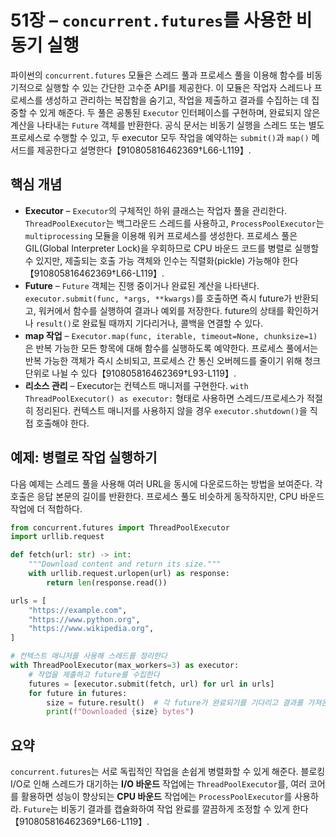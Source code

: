 # 51장 – `concurrent.futures`를 사용한 비동기 실행

파이썬의 `concurrent.futures` 모듈은 스레드 풀과 프로세스 풀을 이용해 함수를 비동기적으로 실행할 수 있는 간단한 고수준 API를 제공한다. 이 모듈은 작업자 스레드나 프로세스를 생성하고 관리하는 복잡함을 숨기고, 작업을 제출하고 결과를 수집하는 데 집중할 수 있게 해준다. 두 풀은 공통된 `Executor` 인터페이스를 구현하며, 완료되지 않은 계산을 나타내는 `Future` 객체를 반환한다. 공식 문서는 비동기 실행을 스레드 또는 별도 프로세스로 수행할 수 있고, 두 executor 모두 작업을 예약하는 `submit()`과 `map()` 메서드를 제공한다고 설명한다【910805816462369†L66-L119】.

## 핵심 개념

* **Executor** – `Executor`의 구체적인 하위 클래스는 작업자 풀을 관리한다. `ThreadPoolExecutor`는 백그라운드 스레드를 사용하고, `ProcessPoolExecutor`는 `multiprocessing` 모듈을 이용해 워커 프로세스를 생성한다. 프로세스 풀은 GIL(Global Interpreter Lock)을 우회하므로 CPU 바운드 코드를 병렬로 실행할 수 있지만, 제출되는 호출 가능 객체와 인수는 직렬화(pickle) 가능해야 한다【910805816462369†L66-L119】.
* **Future** – `Future` 객체는 진행 중이거나 완료된 계산을 나타낸다. `executor.submit(func, *args, **kwargs)`를 호출하면 즉시 future가 반환되고, 워커에서 함수를 실행하여 결과나 예외를 저장한다. future의 상태를 확인하거나 `result()`로 완료될 때까지 기다리거나, 콜백을 연결할 수 있다.
* **map 작업** – `Executor.map(func, iterable, timeout=None, chunksize=1)`은 반복 가능한 모든 항목에 대해 함수를 실행하도록 예약한다. 프로세스 풀에서는 반복 가능한 객체가 즉시 소비되고, 프로세스 간 통신 오버헤드를 줄이기 위해 청크 단위로 나뉠 수 있다【910805816462369†L93-L119】.
* **리소스 관리** – Executor는 컨텍스트 매니저를 구현한다. `with ThreadPoolExecutor() as executor:` 형태로 사용하면 스레드/프로세스가 적절히 정리된다. 컨텍스트 매니저를 사용하지 않을 경우 `executor.shutdown()`을 직접 호출해야 한다.

## 예제: 병렬로 작업 실행하기

다음 예제는 스레드 풀을 사용해 여러 URL을 동시에 다운로드하는 방법을 보여준다. 각 호출은 응답 본문의 길이를 반환한다. 프로세스 풀도 비슷하게 동작하지만, CPU 바운드 작업에 더 적합하다.

```python
from concurrent.futures import ThreadPoolExecutor
import urllib.request

def fetch(url: str) -> int:
    """Download content and return its size."""
    with urllib.request.urlopen(url) as response:
        return len(response.read())

urls = [
    "https://example.com",
    "https://www.python.org",
    "https://www.wikipedia.org",
]

# 컨텍스트 매니저를 사용해 스레드를 정리한다
with ThreadPoolExecutor(max_workers=3) as executor:
    # 작업을 제출하고 future를 수집한다
    futures = [executor.submit(fetch, url) for url in urls]
    for future in futures:
        size = future.result()  # 각 future가 완료되기를 기다리고 결과를 가져온다
        print(f"Downloaded {size} bytes")
```

## 요약

`concurrent.futures`는 서로 독립적인 작업을 손쉽게 병렬화할 수 있게 해준다. 블로킹 I/O로 인해 스레드가 대기하는 **I/O 바운드** 작업에는 `ThreadPoolExecutor`를, 여러 코어를 활용하면 성능이 향상되는 **CPU 바운드** 작업에는 `ProcessPoolExecutor`를 사용하라. `Future`는 비동기 결과를 캡슐화하여 작업 완료를 깔끔하게 조정할 수 있게 한다【910805816462369†L66-L119】.